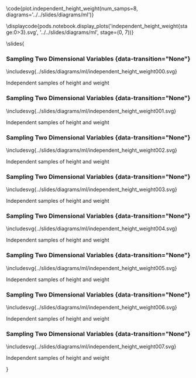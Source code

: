 \code{plot.independent_height_weight(num_samps=8, 
                               diagrams='../../slides/diagrams/ml')}
							   
\displaycode{pods.notebook.display_plots('independent_height_weight{stage:0>3}.svg', 
                            '../../slides/diagrams/ml', stage=(0, 7))}
							
\slides{
### Sampling Two Dimensional Variables {data-transition="None"}

\includesvg{../slides/diagrams/ml/independent_height_weight000.svg}

Independent samples of height and weight

### Sampling Two Dimensional Variables {data-transition="None"}

\includesvg{../slides/diagrams/ml/independent_height_weight001.svg}

Independent samples of height and weight

### Sampling Two Dimensional Variables {data-transition="None"}

\includesvg{../slides/diagrams/ml/independent_height_weight002.svg}

Independent samples of height and weight

### Sampling Two Dimensional Variables {data-transition="None"}

\includesvg{../slides/diagrams/ml/independent_height_weight003.svg}

Independent samples of height and weight

### Sampling Two Dimensional Variables {data-transition="None"}

\includesvg{../slides/diagrams/ml/independent_height_weight004.svg}

Independent samples of height and weight

### Sampling Two Dimensional Variables {data-transition="None"}

\includesvg{../slides/diagrams/ml/independent_height_weight005.svg}

Independent samples of height and weight

### Sampling Two Dimensional Variables {data-transition="None"}

\includesvg{../slides/diagrams/ml/independent_height_weight006.svg}

Independent samples of height and weight

### Sampling Two Dimensional Variables {data-transition="None"}

\includesvg{../slides/diagrams/ml/independent_height_weight007.svg}

Independent samples of height and weight

}

